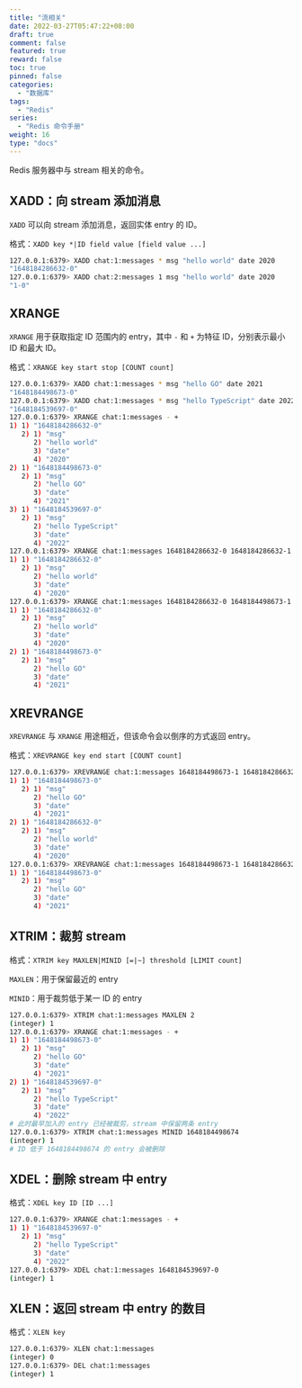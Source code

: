 ```yaml
---
title: "流相关"
date: 2022-03-27T05:47:22+08:00
draft: true
comment: false
featured: true
reward: false
toc: true
pinned: false
categories:
  - "数据库"
tags:
  - "Redis"
series:
  - "Redis 命令手册"
weight: 16
type: "docs"
---
```


Redis 服务器中与 stream 相关的命令。

<!--more-->

## XADD：向 stream 添加消息

`XADD` 可以向 stream 添加消息，返回实体 entry 的 ID。

格式：`XADD key *|ID field value [field value ...]`

```bash
127.0.0.1:6379> XADD chat:1:messages * msg "hello world" date 2020
"1648184286632-0"
127.0.0.1:6379> XADD chat:2:messages 1 msg "hello world" date 2020
"1-0"
```

## XRANGE

`XRANGE` 用于获取指定 ID 范围内的 entry，其中 `-` 和 `+` 为特征 ID，分别表示最小 ID 和最大 ID。

格式：`XRANGE key start stop [COUNT count]`

```bash
127.0.0.1:6379> XADD chat:1:messages * msg "hello GO" date 2021
"1648184498673-0"
127.0.0.1:6379> XADD chat:1:messages * msg "hello TypeScript" date 2022
"1648184539697-0"
127.0.0.1:6379> XRANGE chat:1:messages - +
1) 1) "1648184286632-0"
   2) 1) "msg"
      2) "hello world"
      3) "date"
      4) "2020"
2) 1) "1648184498673-0"
   2) 1) "msg"
      2) "hello GO"
      3) "date"
      4) "2021"
3) 1) "1648184539697-0"
   2) 1) "msg"
      2) "hello TypeScript"
      3) "date"
      4) "2022"
127.0.0.1:6379> XRANGE chat:1:messages 1648184286632-0 1648184286632-1
1) 1) "1648184286632-0"
   2) 1) "msg"
      2) "hello world"
      3) "date"
      4) "2020"
127.0.0.1:6379> XRANGE chat:1:messages 1648184286632-0 1648184498673-1
1) 1) "1648184286632-0"
   2) 1) "msg"
      2) "hello world"
      3) "date"
      4) "2020"
2) 1) "1648184498673-0"
   2) 1) "msg"
      2) "hello GO"
      3) "date"
      4) "2021"
```

## XREVRANGE

`XREVRANGE` 与 `XRANGE` 用途相近，但该命令会以倒序的方式返回 entry。

格式：`XREVRANGE key end start [COUNT count]`

```bash
127.0.0.1:6379> XREVRANGE chat:1:messages 1648184498673-1 1648184286632-0
1) 1) "1648184498673-0"
   2) 1) "msg"
      2) "hello GO"
      3) "date"
      4) "2021"
2) 1) "1648184286632-0"
   2) 1) "msg"
      2) "hello world"
      3) "date"
      4) "2020"
127.0.0.1:6379> XREVRANGE chat:1:messages 1648184498673-1 1648184286632-0 COUNT 1
1) 1) "1648184498673-0"
   2) 1) "msg"
      2) "hello GO"
      3) "date"
      4) "2021"
```

## XTRIM：裁剪 stream

格式：`XTRIM key MAXLEN|MINID [=|~] threshold [LIMIT count]`

`MAXLEN`：用于保留最近的 entry

`MINID`：用于裁剪低于某一 ID 的 entry

```bash
127.0.0.1:6379> XTRIM chat:1:messages MAXLEN 2
(integer) 1
127.0.0.1:6379> XRANGE chat:1:messages - +
1) 1) "1648184498673-0"
   2) 1) "msg"
      2) "hello GO"
      3) "date"
      4) "2021"
2) 1) "1648184539697-0"
   2) 1) "msg"
      2) "hello TypeScript"
      3) "date"
      4) "2022"
# 此时最早加入的 entry 已经被裁剪，stream 中保留两条 entry
127.0.0.1:6379> XTRIM chat:1:messages MINID 1648184498674
(integer) 1
# ID 低于 1648184498674 的 entry 会被删除
```

## XDEL：删除 stream 中 entry

格式：`XDEL key ID [ID ...]`

```bash
127.0.0.1:6379> XRANGE chat:1:messages - +
1) 1) "1648184539697-0"
   2) 1) "msg"
      2) "hello TypeScript"
      3) "date"
      4) "2022"
127.0.0.1:6379> XDEL chat:1:messages 1648184539697-0
(integer) 1
```

## XLEN：返回 stream 中 entry 的数目

格式：`XLEN key`

```bash
127.0.0.1:6379> XLEN chat:1:messages
(integer) 0
127.0.0.1:6379> DEL chat:1:messages
(integer) 1
```